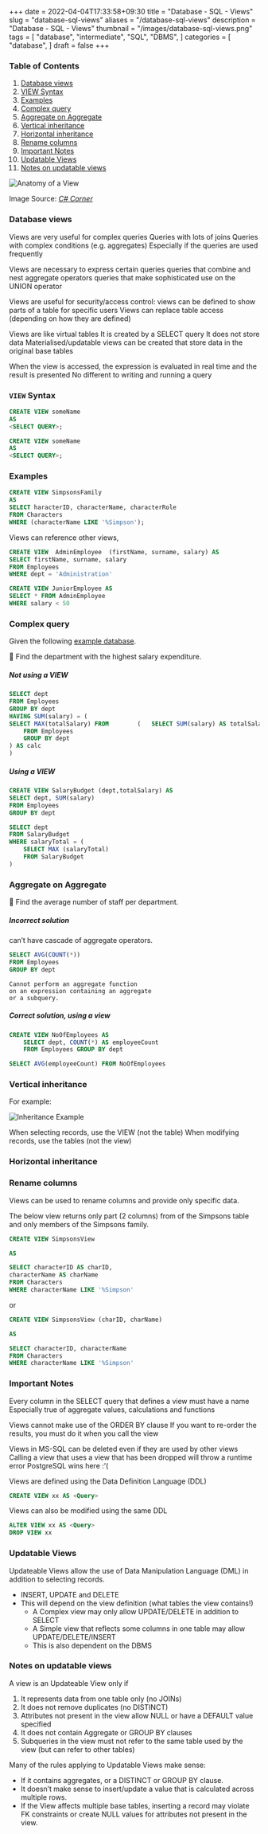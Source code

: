+++
date = 2022-04-04T17:33:58+09:30
title = "Database - SQL - Views"
slug = "database-sql-views"
aliases = "/database-sql-views"
description = "Database - SQL - Views"
thumbnail = "/images/database-sql-views.png"
tags = [
    "database",
    "intermediate",
    "SQL",
    "DBMS",
]
categories = [
    "database",
]
draft = false
+++

### Table of Contents

1. [Database views](#database-views)
1. [VIEW Syntax](#view-syntax)
1. [Examples](#examples)
1. [Complex query](#complex-query)
1. [Aggregate on Aggregate](#aggregate-on-aggregate)
1. [Vertical inheritance](#vertical-inheritance)
1. [Horizontal inheritance](#horizontal-inheritance)
1. [Rename columns](#rename-columns)
1. [Important Notes](#important-notes)
1. [Updatable Views](#updatable-views)
1. [Notes on updatable views](#notes-on-updatable-views)

![Anatomy of a View](/images/database-sql-views.png)

Image Source: *[C#
Corner](https://www.c-sharpcorner.com/UploadFile/f0b2ed/views-in-sql-server/)*

### Database views

Views are very useful for complex queries
Queries with lots of joins
Queries with complex conditions (e.g. aggregates)
Especially if the queries are used frequently

Views are necessary to express certain queries
queries that combine and nest aggregate operators
queries that make sophisticated use on the UNION operator

Views are useful for security/access control:
views can be defined to show parts of a table for specific users
Views can replace table access (depending on how they are defined)

Views are like virtual tables
It is created by a SELECT query
It does not store data
Materialised/updatable views can be created that store data in the original base tables

When the view is accessed, the expression is evaluated in real time and the result is presented
No different to writing and running a query

### `VIEW` Syntax

```sql
CREATE VIEW someName
AS
<SELECT QUERY>;
```

```sql
CREATE VIEW someName
AS
<SELECT QUERY>;
```

### Examples

```sql
CREATE VIEW SimpsonsFamily
AS
SELECT haracterID, characterName, characterRole
FROM Characters
WHERE (characterName LIKE '%Simpson');
```

Views can reference other views,

```sql
CREATE VIEW  AdminEmployee  (firstName, surname, salary) AS
SELECT firstName, surname, salary
FROM Employees
WHERE dept = 'Administration'
```

```sql
CREATE VIEW JuniorEmployee AS
SELECT * FROM AdminEmployee
WHERE salary < 50
```

### Complex query

Given the following [example
database](https://tanducmai.com/posts/database-sql-set-operators/#sample-database).

:memo: Find the department with the highest salary expenditure.

##### Not using a VIEW

```sql
SELECT dept
FROM Employees
GROUP BY dept
HAVING SUM(salary) = (
SELECT MAX(totalSalary) FROM        (   SELECT SUM(salary) AS totalSalary
    FROM Employees
    GROUP BY dept
) AS calc
)
```

##### Using a VIEW
```sql
CREATE VIEW SalaryBudget (dept,totalSalary) AS
SELECT dept, SUM(salary)
FROM Employees
GROUP BY dept
```

```sql
SELECT dept
FROM SalaryBudget
WHERE salaryTotal = (
    SELECT MAX (salaryTotal)
    FROM SalaryBudget
)
```

### Aggregate on Aggregate

:memo: Find the average number of staff per department.

##### Incorrect solution

can’t have cascade of aggregate operators.

```sql
SELECT AVG(COUNT(*))
FROM Employees
GROUP BY dept
```

```text
Cannot perform an aggregate function
on an expression containing an aggregate
or a subquery.
```

##### Correct solution, using a view

```sql
CREATE VIEW NoOfEmployees AS
    SELECT dept, COUNT(*) AS employeeCount
    FROM Employees GROUP BY dept
```

```sql
SELECT AVG(employeeCount) FROM NoOfEmployees
```

### Vertical inheritance

For example:

![Inheritance Example](/images/database-conceptual-design/inheritance-1.png)

When selecting records, use the VIEW (not the table)
When modifying records, use the tables (not the view)

### Horizontal inheritance

### Rename columns

Views can be used to rename columns and provide only specific data.

The below view returns only part (2 columns) from of the Simpsons table
and only members of the Simpsons family.

```sql
CREATE VIEW SimpsonsView

AS

SELECT characterID AS charID,
characterName AS charName
FROM Characters
WHERE characterName LIKE '%Simpson'
```

or

```sql
CREATE VIEW SimpsonsView (charID, charName)

AS

SELECT characterID, characterName
FROM Characters
WHERE characterName LIKE '%Simpson'
```

### Important Notes

Every column in the SELECT query that defines a view must have a name
Especially true of aggregate values, calculations and functions

Views cannot make use of the ORDER BY clause
If you want to re-order the results, you must do it when you call the view

Views in MS-SQL can be deleted even if they are used by other views
Calling a view that uses a view that has been dropped will throw a runtime error
PostgreSQL wins here :’(

Views are defined using the Data Definition Language (DDL)

```sql
CREATE VIEW xx AS <Query>
```

Views can also be modified using the same DDL
```sql
ALTER VIEW xx AS <Query>
DROP VIEW xx
```

### Updatable Views

Updateable Views allow the use of Data Manipulation Language (DML) in
addition to selecting records.
- INSERT, UPDATE and DELETE
- This will depend on the view definition (what tables the view
  contains!)
  - A Complex view may only allow UPDATE/DELETE in addition to SELECT
  - A Simple view that reflects some columns in one table may allow
    UPDATE/DELETE/INSERT
  - This is also dependent on the DBMS

### Notes on updatable views

A view is an Updateable View only if
1. It represents data from one table only (no JOINs)
1. It does not remove duplicates (no DISTINCT)
1. Attributes not present in the view allow NULL or have a DEFAULT value
   specified
1. It does not contain Aggregate or GROUP BY clauses
1. Subqueries in the view must not refer to the same table used by the
   view (but can refer to other tables)

Many of the rules applying to Updatable Views make sense:
- If it contains aggregates, or a DISTINCT or GROUP BY clause.
- It doesn’t make sense to insert/update a value that is calculated across
  multiple rows.
- If the View affects multiple base tables, inserting a record may violate FK
  constraints or create NULL values for attributes not present in the view.
